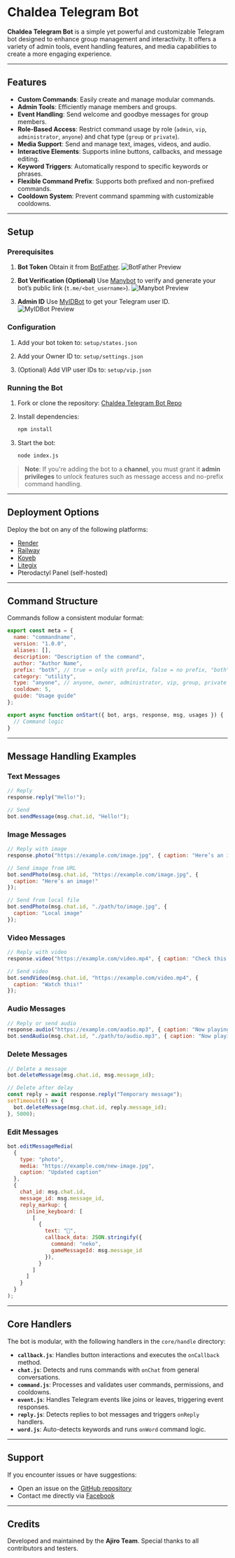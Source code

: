 # Chaldea Telegram Bot

**Chaldea Telegram Bot** is a simple yet powerful and customizable Telegram bot designed to enhance group management and interactivity. It offers a variety of admin tools, event handling features, and media capabilities to create a more engaging experience.

---

## Features

* **Custom Commands**: Easily create and manage modular commands.
* **Admin Tools**: Efficiently manage members and groups.
* **Event Handling**: Send welcome and goodbye messages for group members.
* **Role-Based Access**: Restrict command usage by role (`admin`, `vip`, `administrator`, `anyone`) and chat type (`group` or `private`).
* **Media Support**: Send and manage text, images, videos, and audio.
* **Interactive Elements**: Supports inline buttons, callbacks, and message editing.
* **Keyword Triggers**: Automatically respond to specific keywords or phrases.
* **Flexible Command Prefix**: Supports both prefixed and non-prefixed commands.
* **Cooldown System**: Prevent command spamming with customizable cooldowns.

---

## Setup

### Prerequisites

1. **Bot Token**
   Obtain it from [BotFather](https://t.me/BotFather).
   ![BotFather Preview](https://i.imgur.com/1eBNpbK.jpeg)

2. **Bot Verification (Optional)**
   Use [Manybot](https://t.me/Manybot) to verify and generate your bot’s public link (`t.me/<bot_username>`).
   ![Manybot Preview](https://i.imgur.com/uENHXlz.jpeg)

3. **Admin ID**
   Use [MyIDBot](https://t.me/myidbot) to get your Telegram user ID.
   ![MyIDBot Preview](https://i.imgur.com/pwwMlg1.jpeg)

### Configuration

1. Add your bot token to:
   `setup/states.json`

2. Add your Owner ID to:
   `setup/settings.json`

3. (Optional) Add VIP user IDs to:
   `setup/vip.json`

### Running the Bot

1. Fork or clone the repository:
   [Chaldea Telegram Bot Repo](https://github.com/ajirodesu/ChaldeaHaleah)

2. Install dependencies:

   ```bash
   npm install
   ```

3. Start the bot:

   ```bash
   node index.js
   ```

> **Note**: If you're adding the bot to a **channel**, you must grant it **admin privileges** to unlock features such as message access and no-prefix command handling.

---

## Deployment Options

Deploy the bot on any of the following platforms:

* [Render](https://render.com)
* [Railway](https://railway.app)
* [Koyeb](https://koyeb.com)
* [Litegix](https://litegix.com)
* Pterodactyl Panel (self-hosted)

---

## Command Structure

Commands follow a consistent modular format:

```javascript
export const meta = {
  name: "commandname",
  version: "1.0.0",
  aliases: [],
  description: "Description of the command",
  author: "Author Name",
  prefix: "both", // true = only with prefix, false = no prefix, "both" = both allowed
  category: "utility",
  type: "anyone", // anyone, owner, administrator, vip, group, private
  cooldown: 5,
  guide: "Usage guide"
};

export async function onStart({ bot, args, response, msg, usages }) {
  // Command logic
}

```

---

## Message Handling Examples

### Text Messages

```javascript
// Reply
response.reply("Hello!");

// Send
bot.sendMessage(msg.chat.id, "Hello!");
```

### Image Messages

```javascript
// Reply with image
response.photo("https://example.com/image.jpg", { caption: "Here’s an image!" });

// Send image from URL
bot.sendPhoto(msg.chat.id, "https://example.com/image.jpg", {
  caption: "Here’s an image!"
});

// Send from local file
bot.sendPhoto(msg.chat.id, "./path/to/image.jpg", {
  caption: "Local image"
});
```

### Video Messages

```javascript
// Reply with video
response.video("https://example.com/video.mp4", { caption: "Check this out!" });

// Send video
bot.sendVideo(msg.chat.id, "https://example.com/video.mp4", {
  caption: "Watch this!"
});
```

### Audio Messages

```javascript
// Reply or send audio
response.audio("https://example.com/audio.mp3", { caption: "Now playing" });
bot.sendAudio(msg.chat.id, "./path/to/audio.mp3", { caption: "Now playing" });
```

### Delete Messages

```javascript
// Delete a message
bot.deleteMessage(msg.chat.id, msg.message_id);

// Delete after delay
const reply = await response.reply("Temporary message");
setTimeout(() => {
  bot.deleteMessage(msg.chat.id, reply.message_id);
}, 5000);
```

### Edit Messages

```javascript
bot.editMessageMedia(
  {
    type: "photo",
    media: "https://example.com/new-image.jpg",
    caption: "Updated caption"
  },
  {
    chat_id: msg.chat.id,
    message_id: msg.message_id,
    reply_markup: {
      inline_keyboard: [
        [
          {
            text: "🔁",
            callback_data: JSON.stringify({
              command: "neko",
              gameMessageId: msg.message_id
            }),
          }
        ]
      ]
    }
  }
);
```

---

## Core Handlers

The bot is modular, with the following handlers in the `core/handle` directory:

* **`callback.js`**: Handles button interactions and executes the `onCallback` method.
* **`chat.js`**: Detects and runs commands with `onChat` from general conversations.
* **`command.js`**: Processes and validates user commands, permissions, and cooldowns.
* **`event.js`**: Handles Telegram events like joins or leaves, triggering event responses.
* **`reply.js`**: Detects replies to bot messages and triggers `onReply` handlers.
* **`word.js`**: Auto-detects keywords and runs `onWord` command logic.

---

## Support

If you encounter issues or have suggestions:

* Open an issue on the [GitHub repository](https://github.com/shawndesu/chaldea)
* Contact me directly via [Facebook](https://www.facebook.com/lance.cochangco)

---

## Credits

Developed and maintained by the **Ajiro Team**.
Special thanks to all contributors and testers.